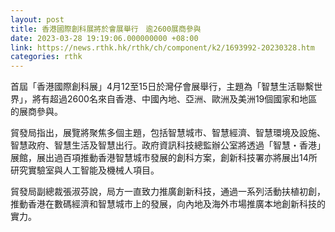 ```yaml
---
layout: post
title: 香港國際創科展將於會展舉行　逾2600展商參與
date: 2023-03-28 19:19:06.000000000 +08:00
link: https://news.rthk.hk/rthk/ch/component/k2/1693992-20230328.htm
categories: rthk
---
```


首屆「香港國際創科展」4月12至15日於灣仔會展舉行，主題為「智慧生活聯繫世界」，將有超過2600名來自香港、中國內地、亞洲、歐洲及美洲19個國家和地區的展商參與。

貿發局指出，展覽將聚焦多個主題，包括智慧城市、智慧經濟、智慧環境及設施、智慧政府、智慧生活及智慧出行。政府資訊科技總監辦公室將透過「智慧・香港」展館，展出過百項推動香港智慧城市發展的創科方案，創新科技署亦將展出14所研究實驗室與人工智能及機械人項目。

貿發局副總裁張淑芬說，局方一直致力推廣創新科技，通過一系列活動扶植初創，推動香港在數碼經濟和智慧城市上的發展，向內地及海外市場推廣本地創新科技的實力。
